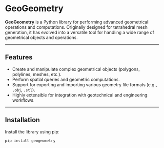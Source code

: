 # GeoGeometry

**GeoGeometry** is a Python library for performing advanced geometrical operations and computations. Originally designed for tetrahedral mesh generation, it has evolved into a versatile tool for handling a wide range of geometrical objects and operations.

---

## Features
- Create and manipulate complex geometrical objects (polygons, polylines, meshes, etc.).
- Perform spatial queries and geometric computations.
- Support for exporting and importing various geometry file formats (e.g., `.obj`, `.stl`).
- Highly extensible for integration with geotechnical and engineering workflows.

---

## Installation
Install the library using pip:
```bash
pip install geogeometry